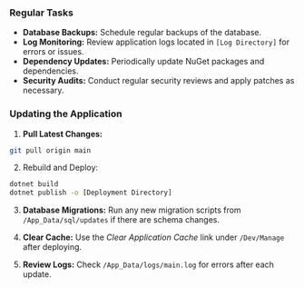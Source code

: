 ### Regular Tasks
- **Database Backups:** Schedule regular backups of the database.
- **Log Monitoring:** Review application logs located in `[Log Directory]` for errors or issues.
- **Dependency Updates:** Periodically update NuGet packages and dependencies.
- **Security Audits:** Conduct regular security reviews and apply patches as necessary.

### Updating the Application
1. **Pull Latest Changes:**
```bash
git pull origin main
```

2. Rebuild and Deploy:
```bash
dotnet build
dotnet publish -o [Deployment Directory]
```

3. **Database Migrations:**
   Run any new migration scripts from `/App_Data/sql/updates` if there are schema changes.

4. **Clear Cache:**
   Use the *Clear Application Cache* link under `/Dev/Manage` after deploying.

5. **Review Logs:**
   Check `/App_Data/logs/main.log` for errors after each update.

